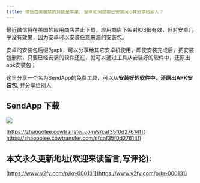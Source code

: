 ```yaml
---
title: 微信在美被禁的只能是苹果, 安卓如何提取已安装app并分享给别人？
---
```



最近微信将在美国的应用商店禁止下载，应用商店下架对iOS很有效，但对安卓几乎没有效果，因为安卓可以安装任意来源的安装包。



安卓的安装包后缀为apk，可以分享给其它安卓机使用，即使安装完成后，把安装包删除，只要已经安装的软件还在，就可以通过工具从安装好的软件中，还原出apk安装包；



这里分享一个名为SendApp的免费工具，可以从**安装好的软件中，还原出APK安装包**, 并分享给别人


## SendApp 下载

![](https://www.v2fy.com/asset/0i/jikemiji/jikemiji-md/kr-000131.assets/image-20200923150722428.png)

[https://zhaooolee.cowtransfer.com/s/caf35f0d27614f](
https://zhaooolee.cowtransfer.com/s/caf35f0d27614f)


















## 本文永久更新地址(欢迎来读留言,写评论):

[https://www.v2fy.com/p/kr-000131](https://www.v2fy.com/p/kr-000131)
